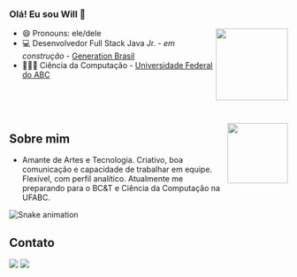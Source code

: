 ### Olá! Eu sou Will 👋


- 😄 Pronouns: ele/dele [<img align="right" height="130" src="https://github-readme-stats.vercel.app/api?username=WillJpg&show_icons=true&theme=dark&include_all_commits=true&count_private=true"/>](https://github.com/willjpg)
- 💻 Desenvolvedor Full Stack Java Jr. - *em construção* - [Generation Brasil](https://brazil.generation.org/) 
- 👨🏻‍💻 Ciência da Computação - [Universidade Federal do ABC](https://www.ufabc.edu.br/)
</br>
</br>
</br>

[<img align="right" height="109" src="https://github-readme-stats.vercel.app/api/top-langs/?username=WillJpg&layout=compact&langs_count=7&theme=dark"/>](https://github.com/willjpg)

## Sobre mim
- Amante de Artes e Tecnologia.
Criativo, boa comunicação e capacidade de trabalhar em equipe. Flexível, com perfil analítico.
Atualmente me preparando para o BC&T e Ciência da Computação na UFABC.

 
 
</div>  
  
  ![Snake animation](https://github.com/willjpg/willjpg/blob/output/github-contribution-grid-snake.svg)
  
</div>
  
  ## Contato
  
 <div> 
  <a href="https://www.linkedin.com/in/willfdasilva/" target="_blank"><img src="https://img.shields.io/badge/-LinkedIn-%230077B5?style=for-the-badge&logo=linkedin&logoColor=white" target="_blank"></a> <a href = "mailto:willferreiradasilva23@gmail.com" target="_blank"><img src="https://img.shields.io/badge/Gmail-D14836?style=for-the-badge&logo=gmail&logoColor=white" target="_blank"> 
  
</div>


